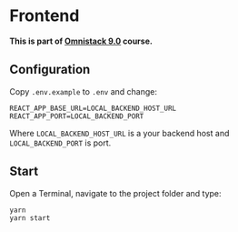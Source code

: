 # Frontend

**This is part of [Omnistack 9.0](../README.md) course.**

## Configuration

Copy `.env.example` to `.env` and change:
```
REACT_APP_BASE_URL=LOCAL_BACKEND_HOST_URL
REACT_APP_PORT=LOCAL_BACKEND_PORT
```

Where `LOCAL_BACKEND_HOST_URL` is a your backend host and `LOCAL_BACKEND_PORT` is port.

## Start

Open a Terminal, navigate to the project folder and type:
```
yarn
yarn start
```